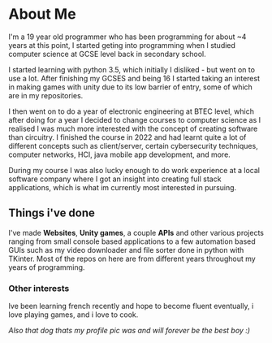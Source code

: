 # About Me

I'm a 19 year old programmer who has been programming for about ~4 years at this point, I started geting into programming when I studied computer science at GCSE level back in secondary school.

I started learning with python 3.5, which initially I disliked - but went on to use a lot. After finishing my GCSES and being 16 I started taking an interest in making games with unity due to its low barrier of entry, some of which are in my repositories.

I then went on to do a year of electronic engineering at BTEC level, which after doing for a year I decided to change courses to computer science as I realised I was much more interested with the concept of creating software than circuitry. I finished the course in 2022 and had learnt quite a lot of different concepts such as client/server, certain cybersecurity techniques, computer networks, HCI, java mobile app development, and more. 

During my course I was also lucky enough to do work experience at a local software company where I got an insight into creating full stack applications, which is what im currently most interested in pursuing.

## Things i've done

I've made **Websites**, **Unity games**, a couple **APIs** and other various projects ranging from small console based applications to a few automation based GUIs such as my video downloader and file sorter done in python with TKinter. Most of the repos on here are from different years throughout my years of programming.


### Other interests

Ive been learning french recently and hope to become fluent eventually, i love playing games, and i love to cook.

*Also that dog thats my profile pic was and will forever be the best boy :)*
